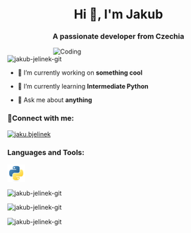 <h1 align="center">Hi 👋, I'm Jakub</h1>
<h3 align="center">A passionate developer from Czechia</h3>
<img align="right" alt="Coding" width="400" src="[https://i.gifer.com/39Cg.mp4]">
<p align="left"> <img src="https://komarev.com/ghpvc/?username=jakub-jelinek-git&label=Profile%20views&color=0e75b6&style=flat" alt="jakub-jelinek-git" /> </p>

- 🔭 I’m currently working on **something cool**

- 🌱 I’m currently learning **Intermediate Python**

- 💬 Ask me about **anything**

<h3 align="left">💬Connect with me:</h3>
<p align="left">
<a href="https://instagram.com/jaku.bjelinek" target="blank"><img align="center" src="https://raw.githubusercontent.com/rahuldkjain/github-profile-readme-generator/master/src/images/icons/Social/instagram.svg" alt="jaku.bjelinek" height="30" width="40" /></a>
</p>

<h3 align="left">Languages and Tools:</h3>
<p align="left"> <a href="https://www.python.org" target="_blank" rel="noreferrer"> <img src="https://raw.githubusercontent.com/devicons/devicon/master/icons/python/python-original.svg" alt="python" width="40" height="40"/> </a> </p>

<p>&nbsp;<img align="left" src="https://github-readme-stats.vercel.app/api?username=jakub-jelinek-git&show_icons=true&locale=en" alt="jakub-jelinek-git" /></p>
<p><img align="center" src="https://github-readme-stats.vercel.app/api/top-langs?username=jakub-jelinek-git&show_icons=true&locale=en&layout=compact" alt="jakub-jelinek-git" /></p>
<p><img align="center" src="https://github-readme-streak-stats.herokuapp.com/?user=jakub-jelinek-git&" alt="jakub-jelinek-git" /></p>



